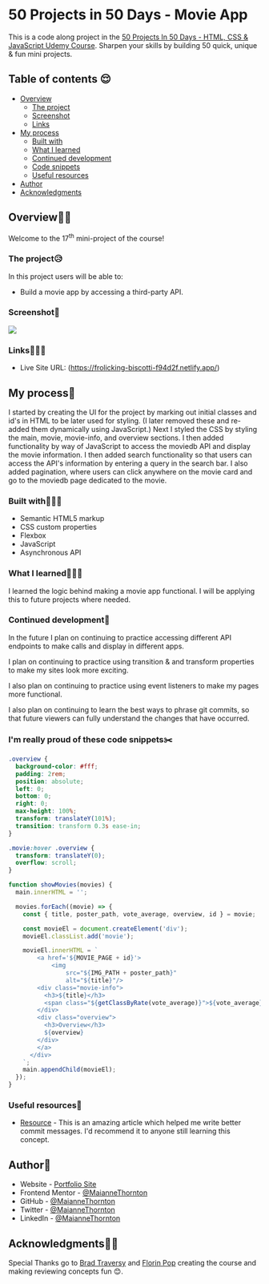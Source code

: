 # 50 Projects in 50 Days - Movie App

This is a code along project in the [50 Projects In 50 Days - HTML, CSS & JavaScript Udemy Course](https://www.udemy.com/course/50-projects-50-days/). Sharpen your skills by building 50 quick, unique & fun mini projects.

## Table of contents 😌

- [Overview](#overview)
  - [The project](#the-project)
  - [Screenshot](#screenshot)
  - [Links](#links)
- [My process](#my-process)
  - [Built with](#built-with)
  - [What I learned](#what-i-learned)
  - [Continued development](#continued-development)
  - [Code snippets](#im-really-proud-of-these-code-snippets%EF%B8%8F)
  - [Useful resources](#useful-resources)
- [Author](#author)
- [Acknowledgments](#acknowledgments)

## Overview👋🏾

Welcome to the 17<sup>th</sup> mini-project of the course!

### The project😥

In this project users will be able to:

- Build a movie app by accessing a third-party API.

### Screenshot🌇

![](./screenshot.png)

### Links👩🏾‍💻

- Live Site URL: (https://frolicking-biscotti-f94d2f.netlify.app/)

## My process💭

I started by creating the UI for the project by marking out initial classes and id's in HTML to be later used for styling. (I later removed these and re-added them dynamically using JavaScript.) Next I styled the CSS by styling the main, movie, movie-info, and overview sections. I then added functionality by way of JavaScript to access the moviedb API and display the movie information. I then added search functionality so that users can access the API's information by entering a query in the search bar. I also added pagination, where users can click anywhere on the movie card and go to the moviedb page dedicated to the movie.

### Built with👷🏾‍♀️

- Semantic HTML5 markup
- CSS custom properties
- Flexbox
- JavaScript
- Asynchronous API

### What I learned👩🏾‍🏫

I learned the logic behind making a movie app functional. I will be applying this to future projects where needed.

### Continued development🔮

In the future I plan on continuing to practice accessing different API endpoints to make calls and display in different apps.

I plan on continuing to practice using transition & and transform properties to make my sites look more exciting.

I also plan on continuing to practice using event listeners to make my pages more functional.

I also plan on continuing to learn the best ways to phrase git commits, so that future viewers can fully understand the changes that have occurred.

### I'm really proud of these code snippets✂️

```css
.overview {
  background-color: #fff;
  padding: 2rem;
  position: absolute;
  left: 0;
  bottom: 0;
  right: 0;
  max-height: 100%;
  transform: translateY(101%);
  transition: transform 0.3s ease-in;
}

.movie:hover .overview {
  transform: translateY(0);
  overflow: scroll;
}
```

```js
function showMovies(movies) {
  main.innerHTML = '';

  movies.forEach((movie) => {
    const { title, poster_path, vote_average, overview, id } = movie;

    const movieEl = document.createElement('div');
    movieEl.classList.add('movie');

    movieEl.innerHTML = `
        <a href='${MOVIE_PAGE + id}'>
            <img
                src="${IMG_PATH + poster_path}"
                alt="${title}"/>
        <div class="movie-info">
          <h3>${title}</h3>
          <span class="${getClassByRate(vote_average)}">${vote_average}</span>
        </div>
        <div class="overview">
          <h3>Overview</h3>
          ${overview}
        </div>
        </a>
      </div>
    `;
    main.appendChild(movieEl);
  });
}
```

### Useful resources📖

- [Resource](https://www.freecodecamp.org/news/how-to-write-better-git-commit-messages/) - This is an amazing article which helped me write better commit messages. I'd recommend it to anyone still learning this concept.

## Author🔎

- Website - [Portfolio Site](https://www.maiannethornton.com/Portfolio/index.html)
- Frontend Mentor - [@MaianneThornton](https://www.frontendmentor.io/profile/MaianneThornton)
- GitHub - [@MaianneThornton](GitHub.com/MaianneThornton)
- Twitter - [@MaianneThornton](https://twitter.com/MaianneThornton)
- LinkedIn - [@MaianneThornton](https://www.linkedin.com/in/maiannethornton/)

## Acknowledgments🙏🏾

Special Thanks go to [Brad Traversy](http://www.traversymedia.com/) and [Florin Pop](http://www.florin-pop.com/) creating the course and making reviewing concepts fun 😊.
